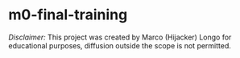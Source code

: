 ﻿# m0-final-training

*Disclaimer:* This project was created by Marco (Hijacker) Longo for educational purposes, diffusion outside the scope is not permitted.

